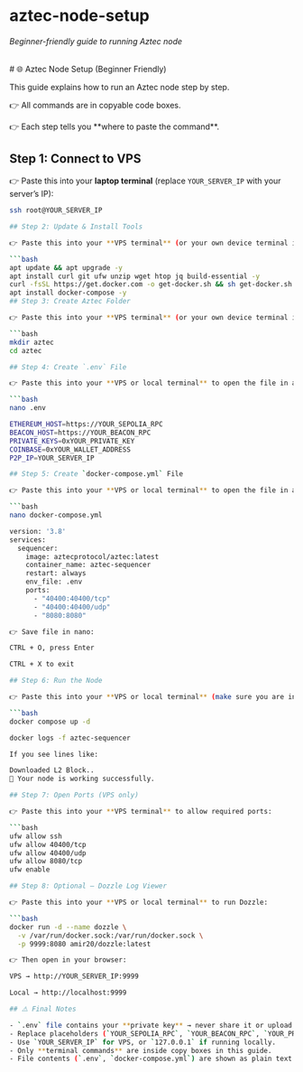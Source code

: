 # aztec-node-setup

###### Beginner-friendly guide to running Aztec node

###### 



\# 🌐 Aztec Node Setup (Beginner Friendly)



This guide explains how to run an Aztec node step by step.  

👉 All commands are in copyable code boxes.  

👉 Each step tells you \*\*where to paste the command\*\*.



## Step 1: Connect to VPS  

👉 Paste this into your **laptop terminal** (replace `YOUR_SERVER_IP` with your server’s IP):  

```bash
ssh root@YOUR_SERVER_IP

## Step 2: Update & Install Tools  

👉 Paste this into your **VPS terminal** (or your own device terminal if running locally):  

```bash
apt update && apt upgrade -y
apt install curl git ufw unzip wget htop jq build-essential -y
curl -fsSL https://get.docker.com -o get-docker.sh && sh get-docker.sh
apt install docker-compose -y
## Step 3: Create Aztec Folder  

👉 Paste this into your **VPS terminal** (or your own device terminal if running locally):  

```bash
mkdir aztec
cd aztec

## Step 4: Create `.env` File  

👉 Paste this into your **VPS or local terminal** to open the file in an editor:  

```bash
nano .env

ETHEREUM_HOST=https://YOUR_SEPOLIA_RPC
BEACON_HOST=https://YOUR_BEACON_RPC
PRIVATE_KEYS=0xYOUR_PRIVATE_KEY
COINBASE=0xYOUR_WALLET_ADDRESS
P2P_IP=YOUR_SERVER_IP

## Step 5: Create `docker-compose.yml` File  

👉 Paste this into your **VPS or local terminal** to open the file in an editor:  

```bash
nano docker-compose.yml

version: '3.8'
services:
  sequencer:
    image: aztecprotocol/aztec:latest
    container_name: aztec-sequencer
    restart: always
    env_file: .env
    ports:
      - "40400:40400/tcp"
      - "40400:40400/udp"
      - "8080:8080"

👉 Save file in nano:

CTRL + O, press Enter

CTRL + X to exit

## Step 6: Run the Node  

👉 Paste this into your **VPS or local terminal** (make sure you are inside the `aztec` folder):  

```bash
docker compose up -d

docker logs -f aztec-sequencer

If you see lines like:

Downloaded L2 Block..
🎉 Your node is working successfully.

## Step 7: Open Ports (VPS only)  

👉 Paste this into your **VPS terminal** to allow required ports:  

```bash
ufw allow ssh
ufw allow 40400/tcp
ufw allow 40400/udp
ufw allow 8080/tcp
ufw enable

## Step 8: Optional — Dozzle Log Viewer  

👉 Paste this into your **VPS or local terminal** to run Dozzle:  

```bash
docker run -d --name dozzle \
  -v /var/run/docker.sock:/var/run/docker.sock \
  -p 9999:8080 amir20/dozzle:latest

👉 Then open in your browser:

VPS → http://YOUR_SERVER_IP:9999

Local → http://localhost:9999

## ⚠️ Final Notes  

- `.env` file contains your **private key** → never share it or upload it to GitHub.  
- Replace placeholders (`YOUR_SEPOLIA_RPC`, `YOUR_BEACON_RPC`, `YOUR_PRIVATE_KEY`, `YOUR_WALLET_ADDRESS`, `YOUR_SERVER_IP`) with your actual details.  
- Use `YOUR_SERVER_IP` for VPS, or `127.0.0.1` if running locally.  
- Only **terminal commands** are inside copy boxes in this guide.  
- File contents (`.env`, `docker-compose.yml`) are shown as plain text → copy them manually into files.  

